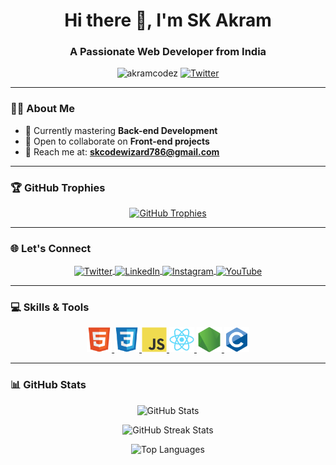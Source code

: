 <h1 align="center">Hi there 👋, I'm SK Akram</h1>
<h3 align="center">A Passionate Web Developer from India</h3>

<p align="center">
  <img src="https://komarev.com/ghpvc/?username=akramcodez&label=Profile%20views&color=blue&style=flat-square" alt="akramcodez" />
  <a href="https://twitter.com/akramcodez" target="_blank">
    <img src="https://img.shields.io/twitter/follow/akramcodez?label=Follow&style=social" alt="Twitter" />
  </a>
</p>

---

<h3>👨‍💻 About Me</h3>

- 🌱 Currently mastering **Back-end Development**  
- 🔗 Open to collaborate on **Front-end projects**  
- 📧 Reach me at: **skcodewizard786@gmail.com**

---

<h3>🏆 GitHub Trophies</h3>
<p align="center">
  <a href="https://github.com/ryo-ma/github-profile-trophy">
    <img src="https://github-profile-trophy.vercel.app/?username=akramcodez&theme=darkhub&row=1&no-frame=true&column=6" alt="GitHub Trophies" />
  </a>
</p>

---

<h3>🌐 Let's Connect</h3>
<p align="center">
  <a href="https://twitter.com/akramcodez" target="_blank">
    <img align="center" src="https://img.shields.io/badge/Twitter-%231DA1F2.svg?style=for-the-badge&logo=Twitter&logoColor=white" alt="Twitter" height="30" width="40" />
  </a>
  <a href="https://linkedin.com/in/akramcodez" target="_blank">
    <img align="center" src="https://img.shields.io/badge/LinkedIn-%230077B5.svg?style=for-the-badge&logo=linkedin&logoColor=white" alt="LinkedIn" height="30" width="40" />
  </a>
  <a href="https://instagram.com/akramcodez" target="_blank">
    <img align="center" src="https://img.shields.io/badge/Instagram-%23E4405F.svg?style=for-the-badge&logo=instagram&logoColor=white" alt="Instagram" height="30" width="40" />
  </a>
  <a href="https://www.youtube.com/c/akramcodez" target="_blank">
    <img align="center" src="https://img.shields.io/badge/YouTube-%23FF0000.svg?style=for-the-badge&logo=youtube&logoColor=white" alt="YouTube" height="30" width="40" />
  </a>
</p>

---

<h3>💻 Skills & Tools</h3>
<p align="center">
  <a href="https://developer.mozilla.org/en-US/docs/Web/HTML" target="_blank">
    <img src="https://raw.githubusercontent.com/devicons/devicon/master/icons/html5/html5-original.svg" alt="HTML5" width="40" height="40"/>
  </a>
  <a href="https://www.w3.org/Style/CSS/Overview.en.html" target="_blank">
    <img src="https://raw.githubusercontent.com/devicons/devicon/master/icons/css3/css3-original.svg" alt="CSS3" width="40" height="40"/>
  </a>
  <a href="https://developer.mozilla.org/en-US/docs/Web/JavaScript" target="_blank">
    <img src="https://raw.githubusercontent.com/devicons/devicon/master/icons/javascript/javascript-original.svg" alt="JavaScript" width="40" height="40"/>
  </a>
  <a href="https://reactjs.org/" target="_blank">
    <img src="https://raw.githubusercontent.com/devicons/devicon/master/icons/react/react-original.svg" alt="React" width="40" height="40"/>
  </a>
  <a href="https://nodejs.org/" target="_blank">
    <img src="https://raw.githubusercontent.com/devicons/devicon/master/icons/nodejs/nodejs-original.svg" alt="Node.js" width="40" height="40"/>
  </a>
  <a href="https://www.cprogramming.com/" target="_blank">
    <img src="https://raw.githubusercontent.com/devicons/devicon/master/icons/c/c-original.svg" alt="C" width="40" height="40"/>
  </a>
</p>

---

<h3>📊 GitHub Stats</h3>
<p align="center">
  <img src="https://github-readme-stats.vercel.app/api?username=akramcodez&show_icons=true&theme=radical" alt="GitHub Stats" />
</p>

<p align="center">
  <img src="https://github-readme-streak-stats.herokuapp.com/?user=akramcodez&theme=radical" alt="GitHub Streak Stats" />
</p>

<p align="center">
  <img src="https://github-readme-stats.vercel.app/api/top-langs/?username=akramcodez&layout=compact&theme=radical" alt="Top Languages" />
</p>
